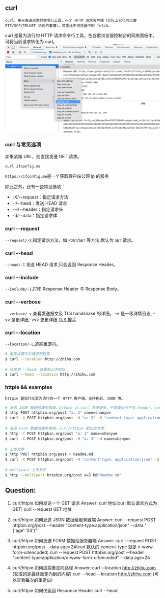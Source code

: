 ## curl

    curl，用于发送请求的命令行工具，一个 HTTP 请求客户端（实际上它也可以做 FTP/SCP/TELNET 协议的事情）。可类比于浏览器中的 fetch。

curl 是最为流行的 HTTP 请求命令行工具，在谷歌浏览器控制台的网络面板中，可将当前请求转化为 curl。
![](./images/copyAsCurl.png)

### curl 与常见选项

如果紧跟 URL，则直接发送 GET 请求。

```Bash
curl ifconfig.me
```

`https://ifconfig.me`是一个获取客户端公网 ip 的服务

除此之外，还有一些常见选项：

- -X/--request：指定请求方法
- -I/--head：发送 HEAD 请求
- -H/--header：指定请求头
- -d/--data：指定请求体

### curl --request

`--request/-X`,指定请求方法，如 `POST`/`GET` 等方法,默认为 `GET` 请求。

### curl --head

`--head/-I` 发送 HEAD 请求,只会返回 Response Header。

### curl --include

`--include/-i`,打印 Response Header 与 Response Body。

### curl --verbose

`--verbose/-v`,查看发送报文及 TLS handshake 的详细。
-v 是一级详情日志, -vv 是更详细,-vvv 更更详细
[TLS 握手](https://blog.csdn.net/chengqiuming/article/details/83115642)

### curl --location

`--location/-L`,追踪重定向。

```Bash
# 重定向两次后请求到数据
$ curl --location http://zhihu.com

# 可使用 --head，查看到三次响应
$ curl --head --location http://zhihu.com
```

### httpie && examples

    httpie 是现代化更为流行的一个 HTTP 客户端，支持色彩、JSON 等。

```Bash
# 发送 JSON 数据给服务器端，httpie 比 curl 方便很多，不需要自己手写 header，curl 默认为 application/x-www-form-urlencoded
$ http POST httpbin.org/post "a: 3" name=shanyue
$ curl -X POST httpbin.org/post -H "a: 3" -H "content-type: application/json" -d '{"name": "shanyue"}'

# 发送 Form 数据给服务器端，curl/httpie 都比较方便
$ http -f POST httpbin.org/post "a: 3" name=shanyue
$ curl -X POST httpbin.org/post -H "a: 3" -d name=shanyue

# 上传文件
$ http POST httpbin.org/post < Readme.md
$ curl -X POST httpbin.org/post -H "content-type: application/json" -d @Readme.md

# multipart 上传文件
$ http --multipart httpbin.org/post a=3 b@'Readme.md'
```

## Question:

1. curl/httpie 如何发送一个 GET 请求
   Answer:
   curl 地址(curl 默认请求方式为 GET)
   curl --request GET 地址

2. curl/httpie 如何发送 JSON 数据给服务器端
   Answer:
   curl --request POST httpbin.org/post --header "content-type:application/json" --data "{'age':'24'}"
3. curl/httpie 如何发送 FORM 数据给服务器端
   Answer:
   curl --request POST httpbin.org/post --data age=24(curl 默认的 content-type 就是 x-www-form-urlencoded)
   curl --request POST httpbin.org/post --header "content-type:application/x-www-form-urlencoded" --data age=24
4. curl/httpie 如何追踪重定向路径
   Answer:
   curl --location http://zhihu.com (获取的是最终重定向到的内容)
   curl --head --location http://zhihu.com (可以查看每次的重定向)
5. curl/httpie 如何仅返回 Response Header
   curl --head
